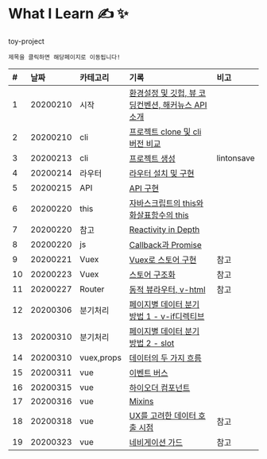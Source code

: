 # What I Learn &#9997; &#10024;
toy-project 

`제목을 클릭하면 해당페이지로 이동됩니다!`

| #   | 날짜                                                                              | 카테고리     | 기록                                                    | 비고 |
| :-- | :-------------------------------------------------------------------------------- | :----------- | :------------------------------------------------------ | :--- |
| 1 | 20200210 | 시작 | [환경설정 및 깃헙, 뷰 코딩컨벤션, 해커뉴스 API 소개](https://github.com/leepro225/learn-vue-js-level3/blob/master/lectures/lecture_01.md) | |
| 2 | 20200210 | cli | [프로젝트 clone 및 cli 버전 비교](https://github.com/leepro225/learn-vue-js-level3/blob/master/lectures/lecture_02.md) | |
| 3 | 20200213 | cli | [프로젝트 생성](https://github.com/leepro225/learn-vue-js-level3/blob/master/lectures/lecture_03.md) | lintonsave |
| 4 | 20200214 | 라우터 | [라우터 설치 및 구현](https://github.com/leepro225/learn-vue-js-level3/blob/master/lectures/lecture_04.md) |  |
| 5 | 20200215 | API | [API 구현](https://github.com/leepro225/learn-vue-js-level3/blob/master/lectures/lecture_05.md) |  |
| 6 | 20200220 | this | [자바스크립트의 this와 화살표함수의 this](https://github.com/leepro225/learn-vue-js-level3/blob/master/lectures/lecture_06.md) |  |
| 7 | 20200220 | 참고 | [Reactivity in Depth](https://github.com/leepro225/learn-vue-js-level3/blob/master/lectures/lecture_07.md) |  |
| 8 | 20200220 | js | [Callback과 Promise](https://github.com/leepro225/learn-vue-js-level3/blob/master/lectures/lecture_08.md) |  |
| 9 | 20200221 | Vuex | [Vuex로 스토어 구현](https://github.com/leepro225/learn-vue-js-level3/blob/master/lectures/lecture_09.md) | 참고 |
| 10 | 20200223 | Vuex | [스토어 구조화](https://github.com/leepro225/learn-vue-js-level3/blob/master/lectures/lecture_10.md) | 참고 |
| 11 | 20200227 | Router | [동적 뷰라우터, v-html](https://github.com/leepro225/learn-vue-js-level3/blob/master/lectures/lecture_11.md) | 참고 |
| 12 | 20200306 | 분기처리 | [페이지별 데이터 분기 방법 1 - v-if디렉티브](https://github.com/leepro225/learn-vue-js-level3/blob/master/lectures/lecture_12.md) | |
| 13 | 20200310 | 분기처리 | [페이지별 데이터 분기 방법 2 - slot](https://github.com/leepro225/learn-vue-js-level3/blob/master/lectures/lecture_13.md) | |
| 14 | 20200310 | vuex,props | [데이터의 두 가지 흐름](https://github.com/leepro225/learn-vue-js-level3/blob/master/lectures/lecture_14.md) | |
| 15 | 20200311 | vue | [이벤트 버스](https://github.com/leepro225/learn-vue-js-level3/blob/master/lectures/lecture_15.md) | |
| 16 | 20200315 | vue | [하이오더 컴포넌트](https://github.com/leepro225/learn-vue-js-level3/blob/master/lectures/lecture_16.md) | |
| 17 | 20200316 | vue | [Mixins](https://github.com/leepro225/learn-vue-js-level3/blob/master/lectures/lecture_17.md) | |
| 18 | 20200318 | vue | [UX를 고려한 데이터 호출 시점](https://github.com/leepro225/learn-vue-js-level3/blob/master/lectures/lecture_18.md) | 참고 |
| 19 | 20200323 | vue | [네비게이션 가드](https://github.com/leepro225/learn-vue-js-level3/blob/master/lectures/lecture_19.md) | 참고 |
